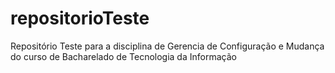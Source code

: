 # repositorioTeste
Repositório Teste para a disciplina de Gerencia de Configuração e Mudança do curso de Bacharelado de Tecnologia da Informação
